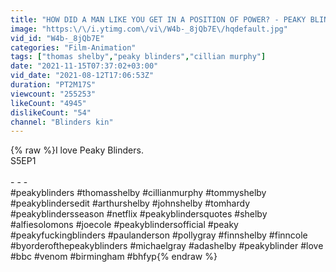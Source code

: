 ```yaml
---
title: "HOW DID A MAN LIKE YOU GET IN A POSITION OF POWER? - PEAKY BLINDERS"
image: "https:\/\/i.ytimg.com\/vi\/W4b-_8jQb7E\/hqdefault.jpg"
vid_id: "W4b-_8jQb7E"
categories: "Film-Animation"
tags: ["thomas shelby","peaky blinders","cillian murphy"]
date: "2021-11-15T07:37:02+03:00"
vid_date: "2021-08-12T17:06:53Z"
duration: "PT2M17S"
viewcount: "255253"
likeCount: "4945"
dislikeCount: "54"
channel: "Blinders kin"
---
```

{% raw %}I love Peaky Blinders.<br />S5EP1<br /><br />- - - <br />#peakyblinders #thomasshelby #cillianmurphy #tommyshelby #peakyblindersedit #arthurshelby #johnshelby #tomhardy #peakyblindersseason #netflix #peakyblindersquotes #shelby #alfiesolomons #joecole #peakyblindersofficial #peaky #peakyfuckingblinders #paulanderson #pollygray #finnshelby #finncole #byorderofthepeakyblinders #michaelgray #adashelby #peakyblinder #love #bbc #venom #birmingham #bhfyp{% endraw %}
